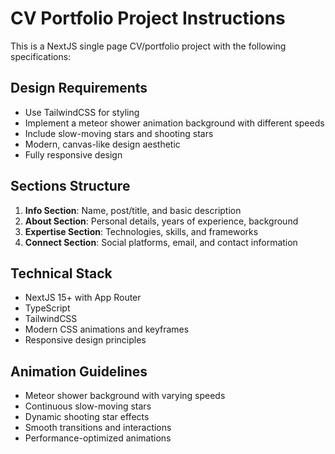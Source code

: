 <!-- Use this file to provide workspace-specific custom instructions to Copilot. For more details, visit https://code.visualstudio.com/docs/copilot/copilot-customization#_use-a-githubcopilotinstructionsmd-file -->

# CV Portfolio Project Instructions

This is a NextJS single page CV/portfolio project with the following specifications:

## Design Requirements
- Use TailwindCSS for styling
- Implement a meteor shower animation background with different speeds
- Include slow-moving stars and shooting stars
- Modern, canvas-like design aesthetic
- Fully responsive design

## Sections Structure
1. **Info Section**: Name, post/title, and basic description
2. **About Section**: Personal details, years of experience, background
3. **Expertise Section**: Technologies, skills, and frameworks
4. **Connect Section**: Social platforms, email, and contact information

## Technical Stack
- NextJS 15+ with App Router
- TypeScript
- TailwindCSS
- Modern CSS animations and keyframes
- Responsive design principles

## Animation Guidelines
- Meteor shower background with varying speeds
- Continuous slow-moving stars
- Dynamic shooting star effects
- Smooth transitions and interactions
- Performance-optimized animations
